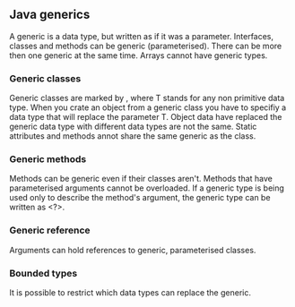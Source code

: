 ## Java generics

A generic is a data type, but written as if it was a parameter. Interfaces, classes and methods can be generic
(parameterised). There can be more then one generic at the same time. Arrays cannot have generic types.

### Generic classes

Generic classes are marked by <T>, where T stands for any non primitive data type. When you crate an object
from a generic class you have to specifiy a data type that will replace the parameter T. Object data have
replaced the generic data type with different data types are not the same.
Static attributes and methods annot share the same generic as the class.

### Generic methods

Methods can be generic even if their classes aren't. Methods that have parameterised arguments cannot be
overloaded. If a generic type is being used only to describe the method's argument, the generic type can
be written as <?>.

### Generic reference

Arguments can hold references to generic, parameterised classes.

### Bounded types

It is possible to restrict which data types can replace the generic.